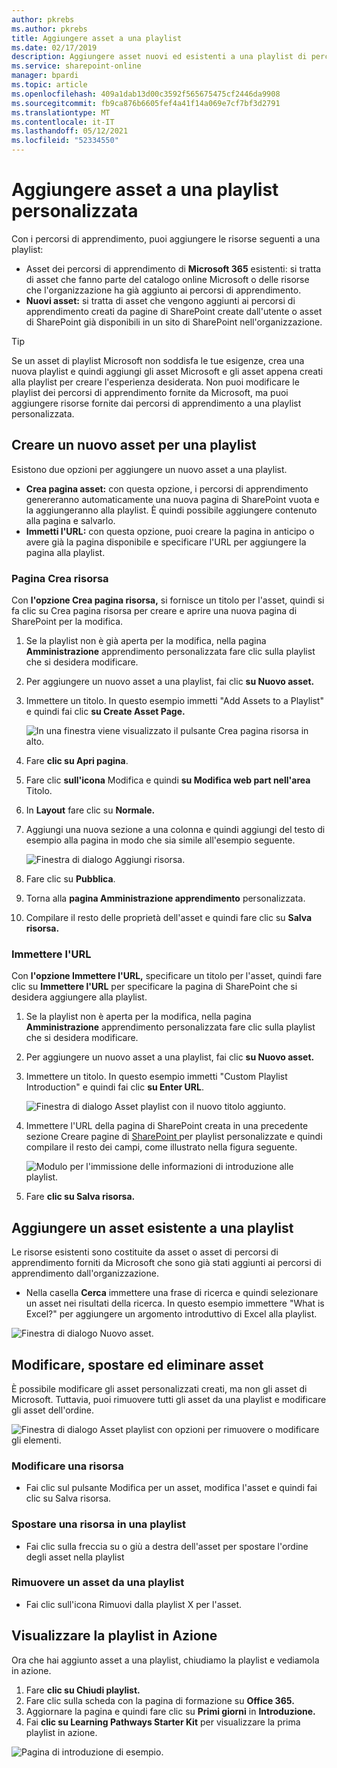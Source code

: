 ```yaml
---
author: pkrebs
ms.author: pkrebs
title: Aggiungere asset a una playlist
ms.date: 02/17/2019
description: Aggiungere asset nuovi ed esistenti a una playlist di percorsi di apprendimento
ms.service: sharepoint-online
manager: bpardi
ms.topic: article
ms.openlocfilehash: 409a1dab13d00c3592f565675475cf2446da9908
ms.sourcegitcommit: fb9ca876b6605fef4a41f14a069e7cf7bf3d2791
ms.translationtype: MT
ms.contentlocale: it-IT
ms.lasthandoff: 05/12/2021
ms.locfileid: "52334550"
---
```

# <a name="add-assets-to-a-custom-playlist"></a>Aggiungere asset a una playlist personalizzata

Con i percorsi di apprendimento, puoi aggiungere le risorse seguenti a una playlist:

- Asset dei percorsi di apprendimento di **Microsoft 365** esistenti: si tratta di asset che fanno parte del catalogo online Microsoft o delle risorse che l'organizzazione ha già aggiunto ai percorsi di apprendimento.
- **Nuovi asset:** si tratta di asset che vengono aggiunti ai percorsi di apprendimento creati da pagine di SharePoint create dall'utente o asset di SharePoint già disponibili in un sito di SharePoint nell'organizzazione. 

> [!TIP]
> Se un asset di playlist Microsoft non soddisfa le tue esigenze, crea una nuova playlist e quindi aggiungi gli asset Microsoft e gli asset appena creati alla playlist per creare l'esperienza desiderata. Non puoi modificare le playlist dei percorsi di apprendimento fornite da Microsoft, ma puoi aggiungere risorse fornite dai percorsi di apprendimento a una playlist personalizzata.   

## <a name="create-a-new-asset-for-a-playlist"></a>Creare un nuovo asset per una playlist

Esistono due opzioni per aggiungere un nuovo asset a una playlist.

- **Crea pagina asset:** con questa opzione, i percorsi di apprendimento genereranno automaticamente una nuova pagina di SharePoint vuota e la aggiungeranno alla playlist. È quindi possibile aggiungere contenuto alla pagina e salvarlo.  
- **Immetti l'URL:** con questa opzione, puoi creare la pagina in anticipo o avere già la pagina disponibile e specificare l'URL per aggiungere la pagina alla playlist.

### <a name="create-asset-page"></a>Pagina Crea risorsa 
Con **l'opzione Crea pagina risorsa,** si fornisce un titolo per l'asset, quindi si fa clic su Crea pagina risorsa per creare e aprire una nuova pagina di SharePoint per la modifica. 

1.  Se la playlist non è già aperta per la modifica, nella pagina **Amministrazione** apprendimento personalizzata fare clic sulla playlist che si desidera modificare. 
2. Per aggiungere un nuovo asset a una playlist, fai clic **su Nuovo asset.** 
3. Immettere un titolo. In questo esempio immetti "Add Assets to a Playlist" e quindi fai clic **su Create Asset Page.**

   ![In una finestra viene visualizzato il pulsante Crea pagina risorsa in alto.](media/cg-addassetcreatenewpage.png)

4. Fare **clic su Apri pagina**.
5. Fare clic **sull'icona** Modifica e quindi **su Modifica web part nell'area** Titolo.
6. In **Layout** fare clic su **Normale.** 
7. Aggiungi una nuova sezione a una colonna e quindi aggiungi del testo di esempio alla pagina in modo che sia simile all'esempio seguente. 

   ![Finestra di dialogo Aggiungi risorsa.](media/cg-addassetcreatenewpageedit.png)

7. Fare clic su **Pubblica**.
8. Torna alla **pagina Amministrazione apprendimento** personalizzata. 
9. Compilare il resto delle proprietà dell'asset e quindi fare clic su **Salva risorsa.**

### <a name="enter-the-url"></a>Immettere l'URL
Con **l'opzione Immettere l'URL,** specificare un titolo per l'asset, quindi fare clic su **Immettere l'URL** per specificare la pagina di SharePoint che si desidera aggiungere alla playlist. 

1.  Se la playlist non è aperta per la modifica, nella pagina **Amministrazione** apprendimento personalizzata fare clic sulla playlist che si desidera modificare. 
2. Per aggiungere un nuovo asset a una playlist, fai clic **su Nuovo asset.** 
3. Immettere un titolo. In questo esempio immetti "Custom Playlist Introduction" e quindi fai clic **su Enter URL**. 

   ![Finestra di dialogo Asset playlist con il nuovo titolo aggiunto.](media/cg-newplaylistasseturl.png)

4. Immettere l'URL della pagina di SharePoint creata in una precedente sezione Creare pagine di [SharePoint ](custom_createnewpage.md) per playlist personalizzate e quindi compilare il resto dei campi, come illustrato nella figura seguente.

   ![Modulo per l'immissione delle informazioni di introduzione alle playlist.](media/cg-newplaylistassetdetails.png)

5. Fare **clic su Salva risorsa.** 

## <a name="add-an-existing-asset-to-a-playlist"></a>Aggiungere un asset esistente a una playlist

Le risorse esistenti sono costituite da asset o asset di percorsi di apprendimento forniti da Microsoft che sono già stati aggiunti ai percorsi di apprendimento dall'organizzazione. 

- Nella casella **Cerca** immettere una frase di ricerca e quindi selezionare un asset nei risultati della ricerca. In questo esempio immettere "What is Excel?" per aggiungere un argomento introduttivo di Excel alla playlist.

![Finestra di dialogo Nuovo asset.](media/cg-existplaylistassetsearch.png)

## <a name="edit-move-and-delete-assets"></a>Modificare, spostare ed eliminare asset
È possibile modificare gli asset personalizzati creati, ma non gli asset di Microsoft. Tuttavia, puoi rimuovere tutti gli asset da una playlist e modificare gli asset dell'ordine. 

![Finestra di dialogo Asset playlist con opzioni per rimuovere o modificare gli elementi.](media/cg-playlistassetedit.png)

### <a name="edit-an-asset"></a>Modificare una risorsa
- Fai clic sul pulsante Modifica per un asset, modifica l'asset e quindi fai clic su Salva risorsa. 

### <a name="move-an-asset-in-a-playlist"></a>Spostare una risorsa in una playlist
- Fai clic sulla freccia su o giù a destra dell'asset per spostare l'ordine degli asset nella playlist

### <a name="remove-an-asset-from-a-playlist"></a>Rimuovere un asset da una playlist
- Fai clic sull'icona Rimuovi dalla playlist X per l'asset. 

## <a name="view-the-playlist-in-action"></a>Visualizzare la playlist in Azione
Ora che hai aggiunto asset a una playlist, chiudiamo la playlist e vediamola in azione. 

1. Fare **clic su Chiudi playlist.**
2. Fare clic sulla scheda con la pagina di formazione su **Office 365.**
3. Aggiornare la pagina e quindi fare clic su **Primi giorni** in **Introduzione.**
4. Fai **clic su Learning Pathways Starter Kit** per visualizzare la prima playlist in azione. 

![Pagina di introduzione di esempio.](media/cg-addassetcheckwork.png)
